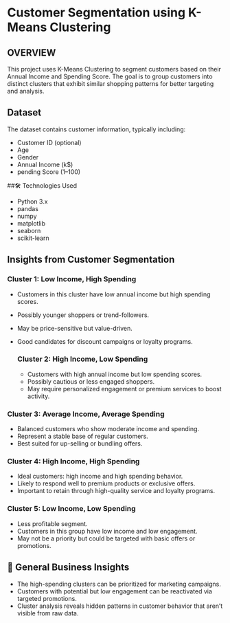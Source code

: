 # Customer Segmentation using K-Means Clustering
## OVERVIEW
This project uses K-Means Clustering to segment customers based on their Annual Income and Spending Score. The goal is to group customers into distinct clusters that exhibit similar shopping patterns for better targeting and analysis.

## Dataset
The dataset contains customer information, typically including:

- Customer ID (optional)
- Age
-  Gender
-  Annual Income (k$)
-  pending Score (1–100)

##🛠️ Technologies Used

- Python 3.x
- pandas
- numpy
- matplotlib
- seaborn
- scikit-learn

 ## Insights from Customer Segmentation
 ### Cluster 1: Low Income, High Spending

- Customers in this cluster have low annual income but high spending scores.
- Possibly younger shoppers or trend-followers.
- May be price-sensitive but value-driven.
- Good candidates for discount campaigns or loyalty programs.

  ###  Cluster 2: High Income, Low Spending
  - Customers with high annual income but low spending scores.
  - Possibly cautious or less engaged shoppers.
  - May require personalized engagement or premium services to boost activity.
  
### Cluster 3: Average Income, Average Spending

  - Balanced customers who show moderate income and spending.
  - Represent a stable base of regular customers.
  - Best suited for up-selling or bundling offers.

### Cluster 4: High Income, High Spending
  - Ideal customers: high income and high spending behavior.
  - Likely to respond well to premium products or exclusive offers.
  - Important to retain through high-quality service and loyalty programs.
    
###  Cluster 5: Low Income, Low Spending
 - Less profitable segment.
 - Customers in this group have low income and low engagement.
 - May not be a priority but could be targeted with basic offers or promotions.

## 📌 General Business Insights
- The high-spending clusters can be prioritized for marketing campaigns.
- Customers with potential but low engagement can be reactivated via targeted promotions.
- Cluster analysis reveals hidden patterns in customer behavior that aren’t visible from raw data.




  
